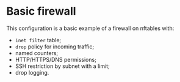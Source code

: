 # Basic firewall


This configuration is a basic example of a firewall on nftables with:
- `inet filter` table;
- `drop` policy for incoming traffic;
- named counters;
- HTTP/HTTPS/DNS permissions;
- SSH restriction by subnet with a limit;
- drop logging.
